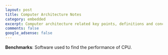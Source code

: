 ```yaml
---
layout: post
title: Computer Architecture Notes
category: embedded
excerpt: Computer architecture related key points, definitions and concepts
comments: false
google_adsense: false
---
```

**Benchmarks**: Software used to find the performance of CPU.

